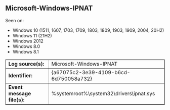 ## Microsoft-Windows-IPNAT

Seen on:
* Windows 10 (1511, 1607, 1703, 1709, 1803, 1809, 1903, 1909, 2004, 20H2)
* Windows 11 (21H2)
* Windows 2012
* Windows 8.0
* Windows 8.1

<table border="1" class="docutils">
  <tbody>
    <tr>
      <td><b>Log source(s):</b></td>
      <td>Microsoft-Windows-IPNAT</td>
    </tr>
    <tr>
      <td><b>Identifier:</b></td>
      <td>{a67075c2-3e39-4109-b6cd-6d750058a732}</td>
    </tr>
    <tr>
      <td><b>Event message file(s):</b></td>
      <td>%systemroot%\system32\drivers\ipnat.sys</td>
    </tr>
  </tbody>
</table>

&nbsp;

